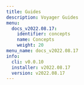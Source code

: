```yaml
---
title: Guides
description: Voyager Guides
menu:
  docs_v2022.08.17:
    identifier: concepts
    name: Concepts
    weight: 20
menu_name: docs_v2022.08.17
info:
  cli: v0.0.10
  installer: v2022.08.17
  version: v2022.08.17
---
```


